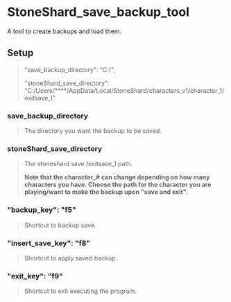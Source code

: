 # StoneShard_save_backup_tool
 A tool to create backups and load them.

## Setup
   > "save_backup_directory": "C:/",
   > 
   > "stoneShard_save_directory": "C:/Users/****/AppData/Local/StoneShard/characters_v1/character_1/exitsave_1"
   

### save_backup_directory
 > The directory you want the backup to be saved.
 
 
 
### stoneShard_save_directory
 > The stoneshard save /exitsave_1 path.
 > 
 >**Note that the character_# can change depending on how many characters you have. Choose the path for the character you are playing/want to make the backup upon "save and exit".**

### "backup_key": "f5"
 > Shortcut to backup save.

### "insert_save_key": "f8"
 > Shortcut to apply saved backup.

### "exit_key": "f9"
 > Shortcut to exit executing the program.
    

